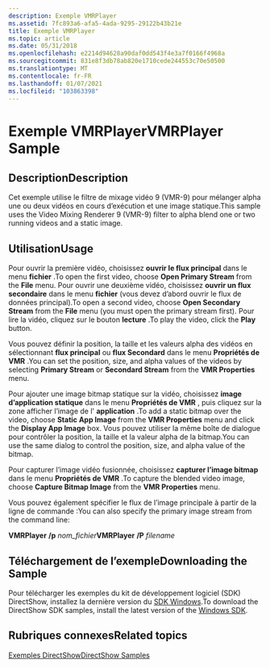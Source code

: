 ```yaml
---
description: Exemple VMRPlayer
ms.assetid: 7fc893a6-afa5-4ada-9295-29122b43b21e
title: Exemple VMRPlayer
ms.topic: article
ms.date: 05/31/2018
ms.openlocfilehash: e2214d94628a90daf0dd543f4e3a7f0166f4968a
ms.sourcegitcommit: 831e8f3db78ab820e1710cede244553c70e50500
ms.translationtype: MT
ms.contentlocale: fr-FR
ms.lasthandoff: 01/07/2021
ms.locfileid: "103863398"
---
```

# <a name="vmrplayer-sample"></a><span data-ttu-id="a7a15-103">Exemple VMRPlayer</span><span class="sxs-lookup"><span data-stu-id="a7a15-103">VMRPlayer Sample</span></span>

## <a name="description"></a><span data-ttu-id="a7a15-104">Description</span><span class="sxs-lookup"><span data-stu-id="a7a15-104">Description</span></span>

<span data-ttu-id="a7a15-105">Cet exemple utilise le filtre de mixage vidéo 9 (VMR-9) pour mélanger alpha une ou deux vidéos en cours d’exécution et une image statique.</span><span class="sxs-lookup"><span data-stu-id="a7a15-105">This sample uses the Video Mixing Renderer 9 (VMR-9) filter to alpha blend one or two running videos and a static image.</span></span>

## <a name="usage"></a><span data-ttu-id="a7a15-106">Utilisation</span><span class="sxs-lookup"><span data-stu-id="a7a15-106">Usage</span></span>

<span data-ttu-id="a7a15-107">Pour ouvrir la première vidéo, choisissez **ouvrir le flux principal** dans le menu **fichier** .</span><span class="sxs-lookup"><span data-stu-id="a7a15-107">To open the first video, choose **Open Primary Stream** from the **File** menu.</span></span> <span data-ttu-id="a7a15-108">Pour ouvrir une deuxième vidéo, choisissez **ouvrir un flux secondaire** dans le menu **fichier** (vous devez d’abord ouvrir le flux de données principal).</span><span class="sxs-lookup"><span data-stu-id="a7a15-108">To open a second video, choose **Open Secondary Stream** from the **File** menu (you must open the primary stream first).</span></span> <span data-ttu-id="a7a15-109">Pour lire la vidéo, cliquez sur le bouton **lecture** .</span><span class="sxs-lookup"><span data-stu-id="a7a15-109">To play the video, click the **Play** button.</span></span>

<span data-ttu-id="a7a15-110">Vous pouvez définir la position, la taille et les valeurs alpha des vidéos en sélectionnant **flux principal** ou **flux Secondard** dans le menu **Propriétés de VMR** .</span><span class="sxs-lookup"><span data-stu-id="a7a15-110">You can set the position, size, and alpha values of the videos by selecting **Primary Stream** or **Secondard Stream** from the **VMR Properties** menu.</span></span>

<span data-ttu-id="a7a15-111">Pour ajouter une image bitmap statique sur la vidéo, choisissez **image d’application statique** dans le menu **Propriétés de VMR** , puis cliquez sur la zone afficher l’image de l' **application** .</span><span class="sxs-lookup"><span data-stu-id="a7a15-111">To add a static bitmap over the video, choose **Static App Image** from the **VMR Properties** menu and click the **Display App Image** box.</span></span> <span data-ttu-id="a7a15-112">Vous pouvez utiliser la même boîte de dialogue pour contrôler la position, la taille et la valeur alpha de la bitmap.</span><span class="sxs-lookup"><span data-stu-id="a7a15-112">You can use the same dialog to control the position, size, and alpha value of the bitmap.</span></span>

<span data-ttu-id="a7a15-113">Pour capturer l’image vidéo fusionnée, choisissez **capturer l’image bitmap** dans le menu **Propriétés de VMR** .</span><span class="sxs-lookup"><span data-stu-id="a7a15-113">To capture the blended video image, choose **Capture Bitmap Image** from the **VMR Properties** menu.</span></span>

<span data-ttu-id="a7a15-114">Vous pouvez également spécifier le flux de l’image principale à partir de la ligne de commande :</span><span class="sxs-lookup"><span data-stu-id="a7a15-114">You can also specify the primary image stream from the command line:</span></span>

<span data-ttu-id="a7a15-115">**VMRPlayer** **/p** *nom_fichier*</span><span class="sxs-lookup"><span data-stu-id="a7a15-115">**VMRPlayer** **/P** *filename*</span></span>

## <a name="downloading-the-sample"></a><span data-ttu-id="a7a15-116">Téléchargement de l’exemple</span><span class="sxs-lookup"><span data-stu-id="a7a15-116">Downloading the Sample</span></span>

<span data-ttu-id="a7a15-117">Pour télécharger les exemples du kit de développement logiciel (SDK) DirectShow, installez la dernière version du [SDK Windows](https://msdn.microsoft.com/windowsvista/bb980924.aspx).</span><span class="sxs-lookup"><span data-stu-id="a7a15-117">To download the DirectShow SDK samples, install the latest version of the [Windows SDK](https://msdn.microsoft.com/windowsvista/bb980924.aspx).</span></span>

## <a name="related-topics"></a><span data-ttu-id="a7a15-118">Rubriques connexes</span><span class="sxs-lookup"><span data-stu-id="a7a15-118">Related topics</span></span>

<dl> <dt>

[<span data-ttu-id="a7a15-119">Exemples DirectShow</span><span class="sxs-lookup"><span data-stu-id="a7a15-119">DirectShow Samples</span></span>](directshow-samples.md)
</dt> </dl>

 

 



